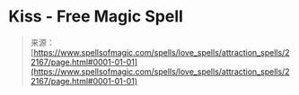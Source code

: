 <!--yml
category: 未分类
date: 2024-06-12 19:06:12
-->

# Kiss - Free Magic Spell

> 来源：[https://www.spellsofmagic.com/spells/love_spells/attraction_spells/22167/page.html#0001-01-01](https://www.spellsofmagic.com/spells/love_spells/attraction_spells/22167/page.html#0001-01-01)